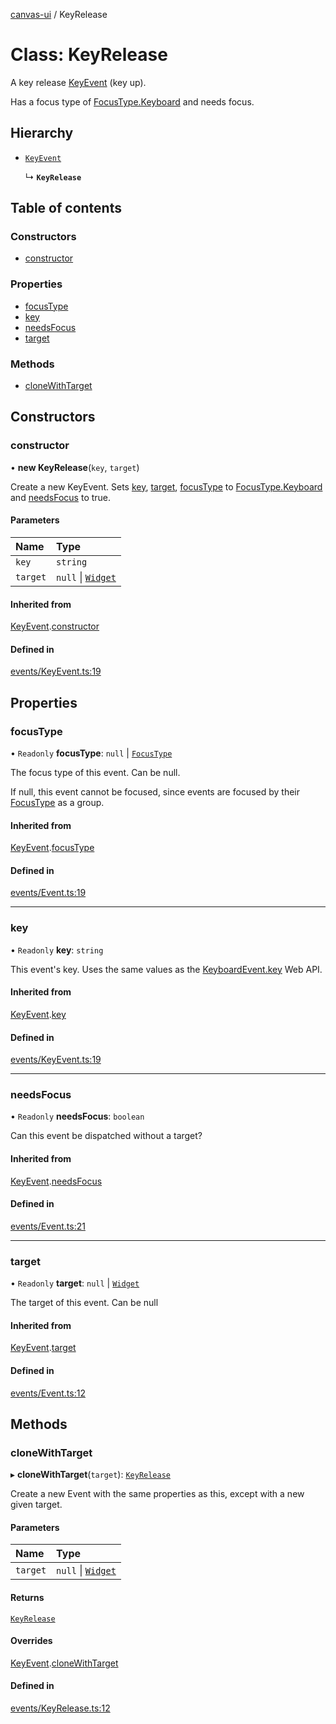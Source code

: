 [canvas-ui](../README.md) / KeyRelease

# Class: KeyRelease

A key release [KeyEvent](keyevent.md) (key up).

Has a focus type of [FocusType.Keyboard](../enums/focustype.md#keyboard) and needs focus.

## Hierarchy

- [`KeyEvent`](keyevent.md)

  ↳ **`KeyRelease`**

## Table of contents

### Constructors

- [constructor](keyrelease.md#constructor)

### Properties

- [focusType](keyrelease.md#focustype)
- [key](keyrelease.md#key)
- [needsFocus](keyrelease.md#needsfocus)
- [target](keyrelease.md#target)

### Methods

- [cloneWithTarget](keyrelease.md#clonewithtarget)

## Constructors

### constructor

• **new KeyRelease**(`key`, `target`)

Create a new KeyEvent. Sets [key](keyrelease.md#key), [target](keyrelease.md#target),
[focusType](keyrelease.md#focustype) to [FocusType.Keyboard](../enums/focustype.md#keyboard) and [needsFocus](keyrelease.md#needsfocus) to
true.

#### Parameters

| Name | Type |
| :------ | :------ |
| `key` | `string` |
| `target` | ``null`` \| [`Widget`](widget.md) |

#### Inherited from

[KeyEvent](keyevent.md).[constructor](keyevent.md#constructor)

#### Defined in

[events/KeyEvent.ts:19](https://github.com/playkostudios/canvas-ui/blob/ab8ca6c/src/events/KeyEvent.ts#L19)

## Properties

### focusType

• `Readonly` **focusType**: ``null`` \| [`FocusType`](../enums/focustype.md)

The focus type of this event. Can be null.

If null, this event cannot be focused, since events are focused by their
[FocusType](../enums/focustype.md) as a group.

#### Inherited from

[KeyEvent](keyevent.md).[focusType](keyevent.md#focustype)

#### Defined in

[events/Event.ts:19](https://github.com/playkostudios/canvas-ui/blob/ab8ca6c/src/events/Event.ts#L19)

___

### key

• `Readonly` **key**: `string`

This event's key. Uses the same values as the
[KeyboardEvent.key](https://developer.mozilla.org/en-US/docs/Web/API/KeyboardEvent/key/Key_Values)
Web API.

#### Inherited from

[KeyEvent](keyevent.md).[key](keyevent.md#key)

#### Defined in

[events/KeyEvent.ts:19](https://github.com/playkostudios/canvas-ui/blob/ab8ca6c/src/events/KeyEvent.ts#L19)

___

### needsFocus

• `Readonly` **needsFocus**: `boolean`

Can this event be dispatched without a target?

#### Inherited from

[KeyEvent](keyevent.md).[needsFocus](keyevent.md#needsfocus)

#### Defined in

[events/Event.ts:21](https://github.com/playkostudios/canvas-ui/blob/ab8ca6c/src/events/Event.ts#L21)

___

### target

• `Readonly` **target**: ``null`` \| [`Widget`](widget.md)

The target of this event. Can be null

#### Inherited from

[KeyEvent](keyevent.md).[target](keyevent.md#target)

#### Defined in

[events/Event.ts:12](https://github.com/playkostudios/canvas-ui/blob/ab8ca6c/src/events/Event.ts#L12)

## Methods

### cloneWithTarget

▸ **cloneWithTarget**(`target`): [`KeyRelease`](keyrelease.md)

Create a new Event with the same properties as this, except with a new
given target.

#### Parameters

| Name | Type |
| :------ | :------ |
| `target` | ``null`` \| [`Widget`](widget.md) |

#### Returns

[`KeyRelease`](keyrelease.md)

#### Overrides

[KeyEvent](keyevent.md).[cloneWithTarget](keyevent.md#clonewithtarget)

#### Defined in

[events/KeyRelease.ts:12](https://github.com/playkostudios/canvas-ui/blob/ab8ca6c/src/events/KeyRelease.ts#L12)
